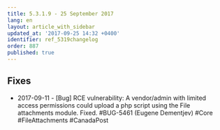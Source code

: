 ```yaml
---
title: 5.3.1.9 - 25 September 2017
lang: en
layout: article_with_sidebar
updated_at: '2017-09-25 14:32 +0400'
identifier: ref_5319changelog
order: 887
published: true
---
```


## Fixes

* 2017-09-11 - [Bug] RCE vulnerability: A vendor/admin with limited access permissions could upload a php script using the File attachments module. Fixed. #BUG-5461 (Eugene Dementjev) #Core #FileAttachments #CanadaPost
